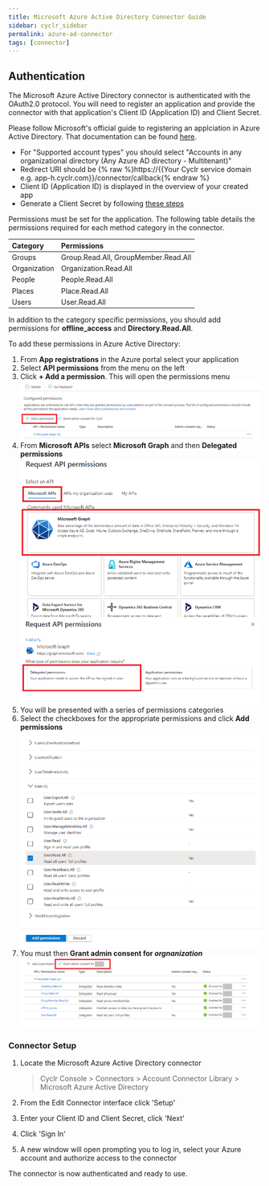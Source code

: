 ```yaml
---
title: Microsoft Azure Active Directory Connector Guide
sidebar: cyclr_sidebar
permalink: azure-ad-connector
tags: [connector]
---
```


## Authentication

The Microsoft Azure Active Directory connector is authenticated with the OAuth2.0 protocol. You will need to register an application and provide the connector with that application's Client ID (Application ID) and Client Secret.

Please follow Microsoft's official guide to registering an applciation in Azure Active Directory. That documentation can be found [here](https://docs.microsoft.com/en-us/azure/active-directory/develop/quickstart-register-app).

- For "Supported account types" you should select "Accounts in any organizational directory (Any Azure AD directory - Multitenant)"
- Redirect URI should be {% raw %}https://{{Your Cyclr service domain e.g. app-h.cyclr.com}}/connector/callback{% endraw %}
- Client ID (Application ID) is displayed in the overview of your created app
- Generate a Client Secret by following [these steps](https://docs.microsoft.com/en-us/azure/active-directory/develop/quickstart-register-app#add-a-client-secret)

Permissions must be set for the application. The following table details the permissions required for each method category in the connector.

| Category     | Permissions                          |
| :----------- | :----------------------------------- |
| Groups       | Group.Read.All, GroupMember.Read.All |
| Organization | Organization.Read.All                |
| People       | People.Read.All                      |
| Places       | Place.Read.All                       |
| Users        | User.Read.All                        |

In addition to the category specific permissions, you should add permissions for **offline_access** and **Directory.Read.All**.

To add these permissions in Azure Active Directory:

1. From **App registrations** in the Azure portal select your application
2. Select **API permissions** from the menu on the left
3. Click **+ Add a permission**. This will open the permissions menu
   ![add permission button](./images/permissions_4.png)
4. From **Microsoft APIs** select **Microsoft Graph** and then **Delegated permissions**
   ![permissions menu](./images/permissions_1.png)
   ![permissions menu 2](./images/permissions_2.png)
5. You will be presented with a series of permissions categories
6. Select the checkboxes for the appropriate permissions and click **Add permissions**
   ![checked permission](./images/permissions_5.png)
7. You must then **Grant admin consent for _orgnanization_**
   ![grant admin consent](./images/permissions_3.png)

### Connector Setup

1. Locate the Microsoft Azure Active Directory connector

   > Cyclr Console > Connectors > Account Connector Library > Microsoft Azure Active Directory

2. From the Edit Connector interface click 'Setup'

3. Enter your Client ID and Client Secret, click 'Next'

4. Click 'Sign In'

5. A new window will open prompting you to log in, select your Azure account and authorize access to the connector

The connector is now authenticated and ready to use.
